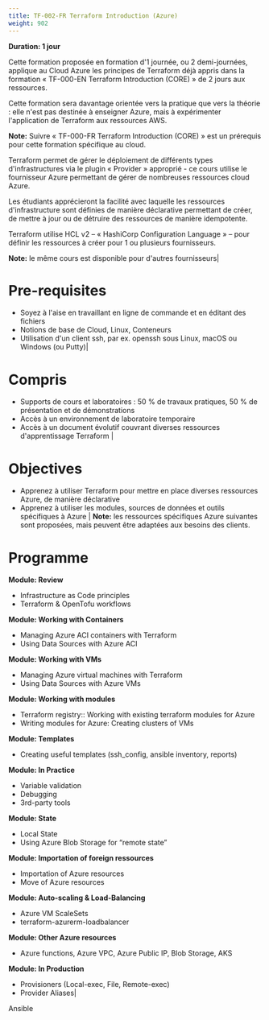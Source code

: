 ```yaml
---
title: TF-002-FR Terraform Introduction (Azure)
weight: 902
---
```

**Duration: 1 jour**

Cette formation proposée en formation d'1 journée, ou 2 demi-journées, applique au Cloud Azure les principes de Terraform déjà appris dans la formation « TF-000-EN Terraform Introduction (CORE) » de 2 jours aux ressources.


Cette formation sera davantage orientée vers la pratique que vers la théorie : elle n'est pas destinée à enseigner Azure, mais à expérimenter l'application de Terraform aux ressources AWS.


**Note:** Suivre « TF-000-FR Terraform Introduction (CORE) » est un prérequis pour cette formation spécifique au cloud.


Terraform permet de gérer le déploiement de différents types d'infrastructures via le plugin « Provider » approprié - ce cours utilise le fournisseur Azure permettant de gérer de nombreuses ressources cloud Azure.


Les étudiants apprécieront la facilité avec laquelle les ressources d'infrastructure sont définies de manière déclarative permettant de créer, de mettre à jour ou de détruire des ressources de manière idempotente.


Terraform utilise HCL v2 – « HashiCorp Configuration Language » – pour définir les ressources à créer pour 1 ou plusieurs fournisseurs.


**Note:**  le même cours est disponible pour d'autres fournisseurs|

# Pre-requisites

- Soyez à l'aise en travaillant en ligne de commande et en éditant des fichiers
- Notions de base de Cloud, Linux, Conteneurs
- Utilisation d'un client ssh, par ex. openssh sous Linux, macOS ou Windows (ou Putty)|

# Compris

- Supports de cours et laboratoires : 50 % de travaux pratiques, 50 % de présentation et de démonstrations
- Accès à un environnement de laboratoire temporaire
- Accès à un document évolutif couvrant diverses ressources d'apprentissage Terraform
|

# Objectives

- Apprenez à utiliser Terraform pour mettre en place diverses ressources Azure, de manière déclarative
- Apprenez à utiliser les modules, sources de données et outils spécifiques à Azure
|
**Note:** les ressources spécifiques Azure suivantes sont proposées, mais peuvent être adaptées aux besoins des clients.


# Programme


**Module: Review**

- Infrastructure as Code principles
- Terraform & OpenTofu workflows


**Module: Working with Containers**

- Managing Azure ACI containers with Terraform
- Using Data Sources with Azure ACI


**Module: Working with VMs**

- Managing Azure virtual machines with Terraform
- Using Data Sources with Azure VMs


**Module: Working with modules**

- Terraform registry:: Working with existing terraform modules for Azure
- Writing modules for Azure: Creating clusters of VMs


**Module: Templates**

- Creating useful templates (ssh_config, ansible inventory, reports)


**Module: In Practice**

- Variable validation
- Debugging
- 3rd-party tools


**Module: State**

- Local State
- Using Azure Blob Storage for “remote state”


**Module: Importation of foreign ressources**

- Importation of Azure resources
- Move of Azure resources


**Module: Auto-scaling & Load-Balancing**

- Azure VM ScaleSets
- terraform-azurerm-loadbalancer


**Module: Other Azure resources**

- Azure functions, Azure VPC, Azure Public IP, Blob Storage, AKS


**Module: In Production**

- Provisioners (Local-exec, File, Remote-exec)
- Provider Aliases|


Ansible
